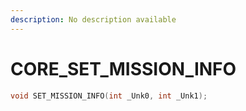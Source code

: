 ```yaml
---
description: No description available 
---
```


# CORE\_SET_MISSION_INFO

```cpp
void SET_MISSION_INFO(int _Unk0, int _Unk1);
```